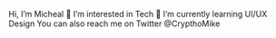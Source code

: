 Hi, I’m Micheal 
👀 I’m interested in Tech
🌱 I’m currently learning UI/UX Design 
You can also reach me on Twitter @CrypthoMike
